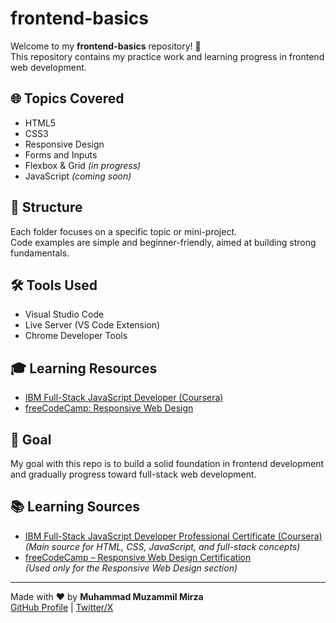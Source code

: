 # frontend-basics

Welcome to my **frontend-basics** repository! 👋  
This repository contains my practice work and learning progress in frontend web development.

## 🌐 Topics Covered

- HTML5  
- CSS3  
- Responsive Design  
- Forms and Inputs  
- Flexbox & Grid *(in progress)*  
- JavaScript *(coming soon)*

## 📁 Structure

Each folder focuses on a specific topic or mini-project.  
Code examples are simple and beginner-friendly, aimed at building strong fundamentals.

## 🛠 Tools Used

- Visual Studio Code  
- Live Server (VS Code Extension)  
- Chrome Developer Tools

## 🎓 Learning Resources

- [IBM Full-Stack JavaScript Developer (Coursera)](https://www.coursera.org/professional-certificates/ibm-full-stack-javascript-developer)
- [freeCodeCamp: Responsive Web Design](https://www.freecodecamp.org/learn/responsive-web-design/)

## 🚀 Goal

My goal with this repo is to build a solid foundation in frontend development  
and gradually progress toward full-stack web development.


## 📚 Learning Sources

- [IBM Full-Stack JavaScript Developer Professional Certificate (Coursera)](https://www.coursera.org/professional-certificates/ibm-full-stack-javascript-developer?utm_medium=sem&utm_source=gg&utm_campaign=b2c_apac_x_coursera_ftcof_courseraplus_cx_dr_bau_gg_sem_bd-ex_pk_all_m_hyb_23-12_x&campaignid=20882940687&adgroupid=160111577194&device=m&keyword=coursera&matchtype=e&network=g&devicemodel=&creativeid=696907040380&assetgroupid=&targetid=kwd-36262515261&extensionid=&placement=&gad_source=1&gclid=CjwKCAjw8IfABhBXEiwAxRHlsBpYbNWvMTlpElH5kaFQ2H8dlMW2LpxZNy-14Skzya0Zh91iZEOCORoC244QAvD_BwE)  
  *(Main source for HTML, CSS, JavaScript, and full-stack concepts)*  
- [freeCodeCamp – Responsive Web Design Certification](https://www.freecodecamp.org/learn/2022/responsive-web-design/)  
  *(Used only for the Responsive Web Design section)*
---

Made with ❤️ by **Muhammad Muzammil Mirza**  
[GitHub Profile](https://github.com/mozumil) | [Twitter/X](https://x.com/hiMuzammil)
